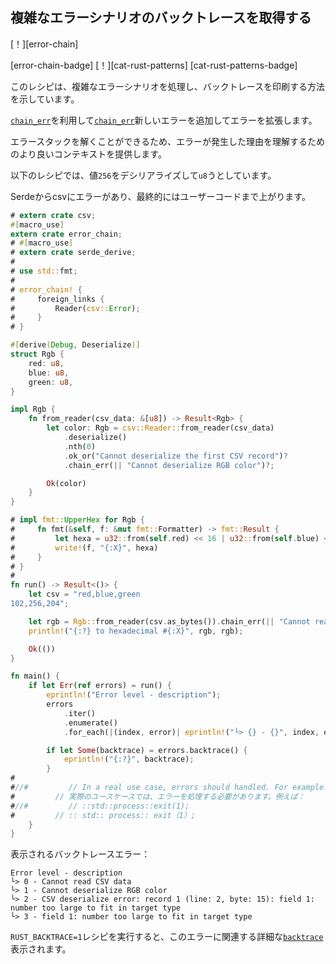 ## <!--Obtain backtrace of complex error scenarios--> 複雑なエラーシナリオのバックトレースを取得する

<!--[!][error-chain]-->
[！][error-chain]
<!--[error-chain-badge] [!][cat-rust-patterns]-->
[error-chain-badge] [！][cat-rust-patterns]
[cat-rust-patterns-badge]
<!--This recipe shows how to handle a complex error scenario and then print a backtrace.-->
このレシピは、複雑なエラーシナリオを処理し、バックトレースを印刷する方法を示しています。
<!--It relies on [`chain_err`] to extend errors by appending new errors.-->
[`chain_err`]を利用して[`chain_err`]新しいエラーを追加してエラーを拡張します。
<!--The error stack can be unwound, thus providing a better context to understand why an error was raised.-->
エラースタックを解くことができるため、エラーが発生した理由を理解するためのより良いコンテキストを提供します。

<!--The below recipes attempts to deserialize the value `256` into a `u8`.-->
以下のレシピでは、値`256`をデシリアライズして`u8`うとしています。
<!--An error will bubble up from Serde then csv and finally up to the user code.-->
Serdeからcsvにエラーがあり、最終的にはユーザーコードまで上がります。

```rust
# extern crate csv;
#[macro_use]
extern crate error_chain;
# #[macro_use]
# extern crate serde_derive;
#
# use std::fmt;
#
# error_chain! {
#     foreign_links {
#         Reader(csv::Error);
#     }
# }

#[derive(Debug, Deserialize)]
struct Rgb {
    red: u8,
    blue: u8,
    green: u8,
}

impl Rgb {
    fn from_reader(csv_data: &[u8]) -> Result<Rgb> {
        let color: Rgb = csv::Reader::from_reader(csv_data)
            .deserialize()
            .nth(0)
            .ok_or("Cannot deserialize the first CSV record")?
            .chain_err(|| "Cannot deserialize RGB color")?;

        Ok(color)
    }
}

# impl fmt::UpperHex for Rgb {
#     fn fmt(&self, f: &mut fmt::Formatter) -> fmt::Result {
#         let hexa = u32::from(self.red) << 16 | u32::from(self.blue) << 8 | u32::from(self.green);
#         write!(f, "{:X}", hexa)
#     }
# }
#
fn run() -> Result<()> {
    let csv = "red,blue,green
102,256,204";

    let rgb = Rgb::from_reader(csv.as_bytes()).chain_err(|| "Cannot read CSV data")?;
    println!("{:?} to hexadecimal #{:X}", rgb, rgb);

    Ok(())
}

fn main() {
    if let Err(ref errors) = run() {
        eprintln!("Error level - description");
        errors
            .iter()
            .enumerate()
            .for_each(|(index, error)| eprintln!("└> {} - {}", index, error));

        if let Some(backtrace) = errors.backtrace() {
            eprintln!("{:?}", backtrace);
        }
#
#//#         // In a real use case, errors should handled. For example:
#         // 実際のユースケースでは、エラーを処理する必要があります。例えば：
#//#         // ::std::process::exit(1);
#         // :: std:: process:: exit（1）;
    }
}
```

<!--Backtrace error rendered:-->
表示されるバックトレースエラー：

```text
Error level - description
└> 0 - Cannot read CSV data
└> 1 - Cannot deserialize RGB color
└> 2 - CSV deserialize error: record 1 (line: 2, byte: 15): field 1: number too large to fit in target type
└> 3 - field 1: number too large to fit in target type
```

<!--Run the recipe with `RUST_BACKTRACE=1` to display a detailed [`backtrace`] associated with this error.-->
`RUST_BACKTRACE=1`レシピを実行すると、このエラーに関連する詳細な[`backtrace`]表示されます。

<!--[`backtrace`]: https://docs.rs/error-chain/*/error_chain/trait.ChainedError.html#tymethod.backtrace
 [`chain_err`]: https://docs.rs/error-chain/*/error_chain/index.html#chaining-errors
-->
[`backtrace`]: https://docs.rs/error-chain/*/error_chain/trait.ChainedError.html#tymethod.backtrace
 [`chain_err`]: https://docs.rs/error-chain/*/error_chain/index.html#chaining-errors

